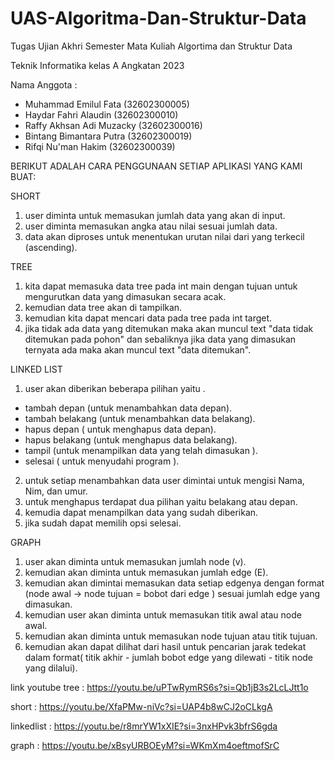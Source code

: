 # UAS-Algoritma-Dan-Struktur-Data

Tugas Ujian Akhri Semester Mata Kuliah Algortima dan Struktur Data

Teknik Informatika 
kelas A
Angkatan 2023

Nama Anggota :
- Muhammad Emilul Fata       (32602300005)
- Haydar Fahri Alaudin       (32602300010)
- Raffy Akhsan Adi  Muzacky  (32602300016)
- Bintang Bimantara Putra    (32602300019) 
- Rifqi Nu'man Hakim         (32602300039)

BERIKUT ADALAH CARA PENGGUNAAN SETIAP APLIKASI YANG KAMI BUAT:

SHORT 
1. user diminta untuk memasukan jumlah data yang akan di input.
2. user diminta memasukan angka atau nilai sesuai jumlah data.
3. data akan diproses untuk menentukan urutan nilai dari yang terkecil (ascending).

TREE
1. kita dapat memasuka data tree pada int main dengan tujuan untuk mengurutkan data yang dimasukan secara acak.
2. kemudian data tree akan di tampilkan. 
3. kemudian kita dapat mencari data pada tree pada int target.
4. jika tidak ada data yang ditemukan maka akan muncul text "data tidak ditemukan pada pohon" dan sebaliknya jika data yang dimasukan ternyata ada maka akan muncul text "data ditemukan".

LINKED LIST 
1. user akan diberikan beberapa pilihan yaitu .
- tambah depan (untuk menambahkan data depan).
- tambah belakang (untuk menambahkan data belakang).
- hapus depan ( untuk menghapus data depan).
- hapus belakang (untuk menghapus data belakang).
- tampil (untuk menampilkan data yang telah dimasukan ).
- selesai ( untuk menyudahi program ).
2. untuk setiap menambahkan data user dimintai untuk mengisi Nama, Nim, dan umur.
3. untuk menghapus terdapat dua pilihan yaitu belakang atau depan.
4. kemudia dapat menampilkan data yang sudah diberikan.
5. jika sudah dapat memilih opsi selesai.

GRAPH
1. user akan diminta untuk memasukan jumlah node (v).
2. kemudian akan diminta untuk memasukan jumlah edge (E).
3. kemudian akan dimintai memasukan data setiap edgenya dengan format (node awal -> node tujuan = bobot dari edge ) sesuai jumlah edge yang dimasukan.
4. kemudian user akan diminta untuk memasukan titik awal atau node awal.
5. kemudian akan diminta untuk memasukan node tujuan atau titik tujuan.
6. kemudian akan dapat dilihat dari hasil untuk pencarian jarak tedekat dalam format( titik akhir - jumlah bobot edge yang dilewati - titik node yang dilalui).

link youtube 
tree         : https://youtu.be/uPTwRymRS6s?si=Qb1jB3s2LcLJtt1o

short        : https://youtu.be/XfaPMw-niVc?si=UAP4b8wCJ2oCLkgA

linkedlist   : https://youtu.be/r8mrYW1xXIE?si=3nxHPvk3bfrS6gda

graph        : https://youtu.be/xBsyURBOEyM?si=WKmXm4oeftmofSrC
